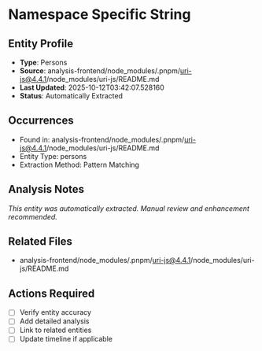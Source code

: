 # Namespace Specific String

## Entity Profile
- **Type**: Persons
- **Source**: analysis-frontend/node_modules/.pnpm/uri-js@4.4.1/node_modules/uri-js/README.md
- **Last Updated**: 2025-10-12T03:42:07.528160
- **Status**: Automatically Extracted

## Occurrences
- Found in: analysis-frontend/node_modules/.pnpm/uri-js@4.4.1/node_modules/uri-js/README.md
- Entity Type: persons
- Extraction Method: Pattern Matching

## Analysis Notes
*This entity was automatically extracted. Manual review and enhancement recommended.*

## Related Files
- analysis-frontend/node_modules/.pnpm/uri-js@4.4.1/node_modules/uri-js/README.md

## Actions Required
- [ ] Verify entity accuracy
- [ ] Add detailed analysis
- [ ] Link to related entities
- [ ] Update timeline if applicable
